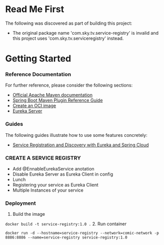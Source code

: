 # Read Me First
The following was discovered as part of building this project:

* The original package name 'com.sky.tv.service-registry' is invalid and this project uses 'com.sky.tv.serviceregistry' instead.

# Getting Started

### Reference Documentation
For further reference, please consider the following sections:

* [Official Apache Maven documentation](https://maven.apache.org/guides/index.html)
* [Spring Boot Maven Plugin Reference Guide](https://docs.spring.io/spring-boot/docs/3.1.5/maven-plugin/reference/html/)
* [Create an OCI image](https://docs.spring.io/spring-boot/docs/3.1.5/maven-plugin/reference/html/#build-image)
* [Eureka Server](https://docs.spring.io/spring-cloud-netflix/docs/current/reference/html/#spring-cloud-eureka-server)

### Guides
The following guides illustrate how to use some features concretely:

* [Service Registration and Discovery with Eureka and Spring Cloud](https://spring.io/guides/gs/service-registration-and-discovery/)

### CREATE A SERVICE REGISTRY
- Add @EnnableEurekaService anotation
- Disable Eureka Server as Eureka Client in config
- Lunch
- Registering your service as Eureka Client
- Multiple Instances of your service

### Deployment
1. Build the image

`docker build -t service-registry:1.0 .`
2. Run container

`docker run -d --hostname=service-registry --network=comic-network -p 8886:8886 --name=service-registry service-registry:1.0`

